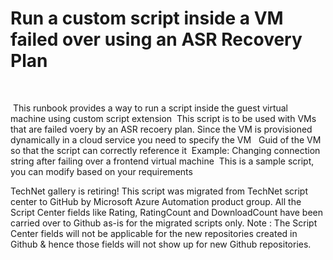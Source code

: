 ﻿Run a custom script inside a VM failed over using an ASR Recovery Plan
======================================================================

            

 

 This runbook provides a way to run a script inside the guest virtual machine using custom script extension
 This script is to be used with VMs that are failed voery by an ASR recoery plan. Since the VM is provisioned dynamically in a cloud service you need to specify the VM   Guid of the VM so that the script can correctly
 reference it
 Example: Changing connection string after failing over a frontend virtual machine
 This is a sample script, you can modify based on your requirements

        
    
TechNet gallery is retiring! This script was migrated from TechNet script center to GitHub by Microsoft Azure Automation product group. All the Script Center fields like Rating, RatingCount and DownloadCount have been carried over to Github as-is for the migrated scripts only. Note : The Script Center fields will not be applicable for the new repositories created in Github & hence those fields will not show up for new Github repositories.
